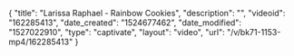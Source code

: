 {
    "title": "Larissa Raphael - Rainbow Cookies",
    "description": "",
    "videoid": "162285413",
    "date_created": "1524677462",
    "date_modified": "1527022910",
    "type": "captivate",
    "layout": "video",
    "url": "\/v\/bk71-1153-mp4\/162285413"
}